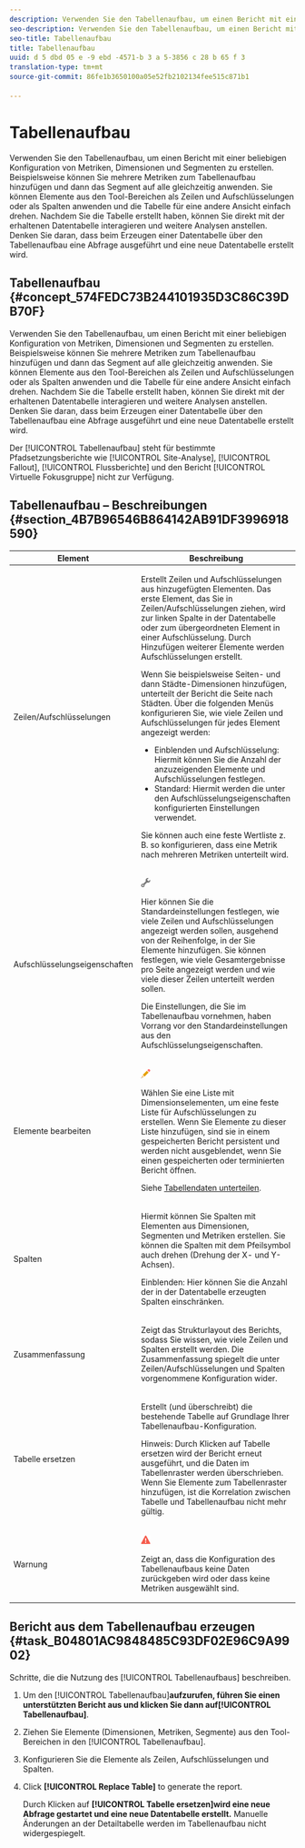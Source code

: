 ```yaml
---
description: Verwenden Sie den Tabellenaufbau, um einen Bericht mit einer beliebigen Konfiguration von Metriken, Dimensionen und Segmenten zu erstellen. Beispielsweise können Sie mehrere Metriken zum Tabellenaufbau hinzufügen und dann das Segment auf alle gleichzeitig anwenden. Sie können Elemente aus den Tool-Bereichen als Zeilen und Aufschlüsselungen oder als Spalten anwenden und die Tabelle für eine andere Ansicht einfach drehen. Nachdem Sie die Tabelle erstellt haben, können Sie direkt mit der erhaltenen Datentabelle interagieren und weitere Analysen anstellen. Denken Sie daran, dass beim Erzeugen einer Datentabelle über den Tabellenaufbau eine Abfrage ausgeführt und eine neue Datentabelle erstellt wird.
seo-description: Verwenden Sie den Tabellenaufbau, um einen Bericht mit einer beliebigen Konfiguration von Metriken, Dimensionen und Segmenten zu erstellen. Beispielsweise können Sie mehrere Metriken zum Tabellenaufbau hinzufügen und dann das Segment auf alle gleichzeitig anwenden. Sie können Elemente aus den Tool-Bereichen als Zeilen und Aufschlüsselungen oder als Spalten anwenden und die Tabelle für eine andere Ansicht einfach drehen. Nachdem Sie die Tabelle erstellt haben, können Sie direkt mit der erhaltenen Datentabelle interagieren und weitere Analysen anstellen. Denken Sie daran, dass beim Erzeugen einer Datentabelle über den Tabellenaufbau eine Abfrage ausgeführt und eine neue Datentabelle erstellt wird.
seo-title: Tabellenaufbau
title: Tabellenaufbau
uuid: d 5 dbd 05 e -9 ebd -4571-b 3 a 5-3856 c 28 b 65 f 3
translation-type: tm+mt
source-git-commit: 86fe1b3650100a05e52fb2102134fee515c871b1

---
```



# Tabellenaufbau

Verwenden Sie den Tabellenaufbau, um einen Bericht mit einer beliebigen Konfiguration von Metriken, Dimensionen und Segmenten zu erstellen. Beispielsweise können Sie mehrere Metriken zum Tabellenaufbau hinzufügen und dann das Segment auf alle gleichzeitig anwenden. Sie können Elemente aus den Tool-Bereichen als Zeilen und Aufschlüsselungen oder als Spalten anwenden und die Tabelle für eine andere Ansicht einfach drehen. Nachdem Sie die Tabelle erstellt haben, können Sie direkt mit der erhaltenen Datentabelle interagieren und weitere Analysen anstellen. Denken Sie daran, dass beim Erzeugen einer Datentabelle über den Tabellenaufbau eine Abfrage ausgeführt und eine neue Datentabelle erstellt wird.

## Tabellenaufbau {#concept_574FEDC73B244101935D3C86C39DB70F}

Verwenden Sie den Tabellenaufbau, um einen Bericht mit einer beliebigen Konfiguration von Metriken, Dimensionen und Segmenten zu erstellen. Beispielsweise können Sie mehrere Metriken zum Tabellenaufbau hinzufügen und dann das Segment auf alle gleichzeitig anwenden. Sie können Elemente aus den Tool-Bereichen als Zeilen und Aufschlüsselungen oder als Spalten anwenden und die Tabelle für eine andere Ansicht einfach drehen. Nachdem Sie die Tabelle erstellt haben, können Sie direkt mit der erhaltenen Datentabelle interagieren und weitere Analysen anstellen. Denken Sie daran, dass beim Erzeugen einer Datentabelle über den Tabellenaufbau eine Abfrage ausgeführt und eine neue Datentabelle erstellt wird.

Der [!UICONTROL Tabellenaufbau] steht für bestimmte Pfadsetzungsberichte wie [!UICONTROL Site-Analyse], [!UICONTROL Fallout], [!UICONTROL Flussberichte] und den Bericht [!UICONTROL Virtuelle Fokusgruppe] nicht zur Verfügung.

## Tabellenaufbau – Beschreibungen {#section_4B7B96546B864142AB91DF3996918590}

<table id="table_C11D78E62DEF48A78B50EFB8669817BC"> 
 <thead> 
  <tr> 
   <th colname="col1" class="entry"> Element </th> 
   <th colname="col2" class="entry"> Beschreibung </th> 
  </tr> 
 </thead>
 <tbody> 
  <tr> 
   <td colname="col1"> <span class="wintitle"> Zeilen/Aufschlüsselungen</span> </td> 
   <td colname="col2"> <p>Erstellt Zeilen und Aufschlüsselungen aus hinzugefügten Elementen. Das erste Element, das Sie in <span class="wintitle">Zeilen/Aufschlüsselungen</span> ziehen, wird zur linken Spalte in der Datentabelle oder zum übergeordneten Element in einer Aufschlüsselung. Durch Hinzufügen weiterer Elemente werden Aufschlüsselungen erstellt. </p> <p>Wenn Sie beispielsweise Seiten- und dann Städte-Dimensionen hinzufügen, unterteilt der Bericht die Seite nach Städten. Über die folgenden Menüs konfigurieren Sie, wie viele Zeilen und Aufschlüsselungen für jedes Element angezeigt werden: </p> 
    <ul id="ul_702F215DFB814398B8F1879EDFEC103F"> 
     <li id="li_95C4DF2B33524C94BBD2E07397393300"> <span class="uicontrol"> Einblenden</span> und <span class="uicontrol">Aufschlüsselung</span>: Hiermit können Sie die Anzahl der anzuzeigenden Elemente und Aufschlüsselungen festlegen. </li> 
     <li id="li_D594C7F31A094D1EA1A070B80794E006"> <span class="uicontrol"> Standard</span>: Hiermit werden die unter den <span class="wintitle">Aufschlüsselungseigenschaften</span> konfigurierten Einstellungen verwendet. </li> 
    </ul> <p>Sie können auch eine feste Wertliste z. B. so konfigurieren, dass eine Metrik nach mehreren Metriken unterteilt wird. </p> </td> 
  </tr> 
  <tr> 
   <td colname="col1"> <span class="wintitle"> Aufschlüsselungseigenschaften</span> </td> 
   <td colname="col2"> <p><img placement="inline"  src="assets/Settings_Illustrative.png" id="image_C46860621CF94E88AF592B8660F28E57"> </img> </p> <p>Hier können Sie die Standardeinstellungen festlegen, wie viele Zeilen und Aufschlüsselungen angezeigt werden sollen, ausgehend von der Reihenfolge, in der Sie Elemente hinzufügen. Sie können festlegen, wie viele Gesamtergebnisse pro Seite angezeigt werden und wie viele dieser Zeilen unterteilt werden sollen. </p> <p>Die Einstellungen, die Sie im <span class="wintitle">Tabellenaufbau</span> vornehmen, haben Vorrang vor den Standardeinstellungen aus den <span class="wintitle">Aufschlüsselungseigenschaften</span>. </p> </td> 
  </tr> 
  <tr> 
   <td colname="col1"> <span class="wintitle"> Elemente bearbeiten</span> </td> 
   <td colname="col2"> <p><img  src="assets/Edit_Buttcon.png" id="image_E44BCC4B0BFF453D8564047E3DA2501A"> </img> </p> <p>Wählen Sie eine Liste mit Dimensionselementen, um eine feste Liste für Aufschlüsselungen zu erstellen. Wenn Sie Elemente zu dieser Liste hinzufügen, sind sie in einem gespeicherten Bericht persistent und werden nicht ausgeblendet, wenn Sie einen gespeicherten oder terminierten Bericht öffnen. </p> <p>Siehe <a href="../../analyze/ad-hoc-analysis/c-reports-configure.md#task_29BEE0AF09DA4625B9B44BAB77D7C841" format="dita" scope="local"> Tabellendaten unterteilen</a>. </p> </td> 
  </tr> 
  <tr> 
   <td colname="col1"> <span class="wintitle"> Spalten</span> </td> 
   <td colname="col2"> <p>Hiermit können Sie Spalten mit Elementen aus Dimensionen, Segmenten und Metriken erstellen. Sie können die Spalten mit dem Pfeilsymbol auch drehen (Drehung der X- und Y-Achsen). </p> <p> <span class="uicontrol"> Einblenden</span>: Hier können Sie die Anzahl der in der Datentabelle erzeugten Spalten einschränken. </p> </td> 
  </tr> 
  <tr> 
   <td colname="col1"> <span class="wintitle"> Zusammenfassung</span> </td> 
   <td colname="col2"> <p>Zeigt das Strukturlayout des Berichts, sodass Sie wissen, wie viele Zeilen und Spalten erstellt werden. Die Zusammenfassung spiegelt die unter <span class="uicontrol">Zeilen/Aufschlüsselungen</span> und <span class="uicontrol">Spalten</span> vorgenommene Konfiguration wider. </p> </td> 
  </tr> 
  <tr> 
   <td colname="col1"> <span class="wintitle"> Tabelle ersetzen</span> </td> 
   <td colname="col2"> <p>Erstellt (und überschreibt) die bestehende Tabelle auf Grundlage Ihrer <span class="wintitle">Tabellenaufbau</span>-Konfiguration. </p> <p>Hinweis: Durch Klicken auf <span class="uicontrol">Tabelle ersetzen</span> wird der Bericht erneut ausgeführt, und die Daten im Tabellenraster werden überschrieben. Wenn Sie Elemente zum Tabellenraster hinzufügen, ist die Korrelation zwischen Tabelle und <span class="wintitle">Tabellenaufbau</span> nicht mehr gültig. </p> </td> 
  </tr> 
  <tr> 
   <td colname="col1"> Warnung </td> 
   <td colname="col2"> <p><img id="image_619E1068C6084D41853DA3DD6B85DFC9"  src="assets/AlertRed_Illustrative.png" placement="inline" /> </p> <p>Zeigt an, dass die Konfiguration des <span class="wintitle">Tabellenaufbaus</span> keine Daten zurückgeben wird oder dass keine Metriken ausgewählt sind. </p> </td> 
  </tr> 
 </tbody> 
</table>

## Bericht aus dem Tabellenaufbau erzeugen {#task_B04801AC9848485C93DF02E96C9A9902}

Schritte, die die Nutzung des [!UICONTROL Tabellenaufbaus] beschreiben.

<!-- 

t_table_builder.xml

 -->

1. Um den [!UICONTROL Tabellenaufbau]**aufzurufen, führen Sie einen unterstützten Bericht aus und klicken Sie dann auf[!UICONTROL Tabellenaufbau]**.
1. Ziehen Sie Elemente (Dimensionen, Metriken, Segmente) aus den Tool-Bereichen in den [!UICONTROL Tabellenaufbau].
1. Konfigurieren Sie die Elemente als Zeilen, Aufschlüsselungen und Spalten.
1. Click **[!UICONTROL Replace Table]** to generate the report.

   Durch Klicken auf **[!UICONTROL Tabelle ersetzen]wird eine neue Abfrage gestartet und eine neue Datentabelle erstellt.** Manuelle Änderungen an der Detailtabelle werden im Tabellenaufbau nicht widergespiegelt.

